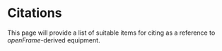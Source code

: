 # Citations

This page will provide a list of suitable items for citing as a reference to _openFrame_-derived equipment.
